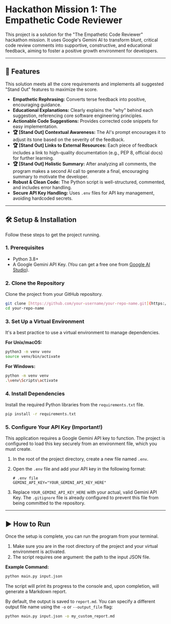 # Hackathon Mission 1: The Empathetic Code Reviewer

This project is a solution for the "The Empathetic Code Reviewer" hackathon mission. It uses Google's Gemini AI to transform blunt, critical code review comments into supportive, constructive, and educational feedback, aiming to foster a positive growth environment for developers.

---

## 🚀 Features

This solution meets all the core requirements and implements all suggested "Stand Out" features to maximize the score.

* **Empathetic Rephrasing:** Converts terse feedback into positive, encouraging guidance.
* **Educational Explanations:** Clearly explains the "why" behind each suggestion, referencing core software engineering principles.
* **Actionable Code Suggestions:** Provides corrected code snippets for easy implementation.
* **🏆 [Stand Out] Contextual Awareness:** The AI's prompt encourages it to adjust its tone based on the severity of the feedback.
* **🏆 [Stand Out] Links to External Resources:** Each piece of feedback includes a link to high-quality documentation (e.g., PEP 8, official docs) for further learning.
* **🏆 [Stand Out] Holistic Summary:** After analyzing all comments, the program makes a second AI call to generate a final, encouraging summary to motivate the developer.
* **Robust & Clean Code:** The Python script is well-structured, commented, and includes error handling.
* **Secure API Key Handling:** Uses `.env` files for API key management, avoiding hardcoded secrets.

---

## 🛠️ Setup & Installation

Follow these steps to get the project running.

### 1. Prerequisites

* Python 3.8+
* A Google Gemini API Key. (You can get a free one from [Google AI Studio](https://aistudio.google.com/app/apikey)).

### 2. Clone the Repository

Clone the project from your GitHub repository.

```bash
git clone [https://github.com/your-username/your-repo-name.git](https://github.com/your-username/your-repo-name.git)
cd your-repo-name
```

### 3. Set Up a Virtual Environment

It's a best practice to use a virtual environment to manage dependencies.

**For Unix/macOS:**
```bash
python3 -m venv venv
source venv/bin/activate
```

**For Windows:**
```bash
python -m venv venv
.\venv\Scripts\activate
```

### 4. Install Dependencies

Install the required Python libraries from the `requirements.txt` file.

```bash
pip install -r requirements.txt
```

### 5. Configure Your API Key (Important!)

This application requires a Google Gemini API key to function. The project is configured to load this key securely from an environment file, which you must create.

1.  In the root of the project directory, create a new file named `.env`.
2.  Open the `.env` file and add your API key in the following format:

    ```
    # .env file
    GEMINI_API_KEY="YOUR_GEMINI_API_KEY_HERE"
    ```
3.  Replace `YOUR_GEMINI_API_KEY_HERE` with your actual, valid Gemini API Key. The `.gitignore` file is already configured to prevent this file from being committed to the repository.

---

## ▶️ How to Run

Once the setup is complete, you can run the program from your terminal.

1.  Make sure you are in the root directory of the project and your virtual environment is activated.
2.  The script requires one argument: the path to the input JSON file.

**Example Command:**
```bash
python main.py input.json
```

The script will print its progress to the console and, upon completion, will generate a Markdown report.

By default, the output is saved to `report.md`. You can specify a different output file name using the `-o` or `--output_file` flag:

```bash
python main.py input.json -o my_custom_report.md
